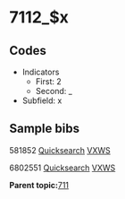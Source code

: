 # 7112\_$x

## Codes

-   Indicators
    -   First: 2
    -   Second: \_
-   Subfield: x

## Sample bibs

581852 [Quicksearch](https://search.library.yale.edu/catalog/581852) [VXWS](http://prodorbis.library.yale.edu:7014/vxws/GetHoldingsService?bibId=581852)

6802551 [Quicksearch](https://search.library.yale.edu/catalog/6802551) [VXWS](http://prodorbis.library.yale.edu:7014/vxws/GetHoldingsService?bibId=6802551)

**Parent topic:**[711](../../tags/711/711.md)

